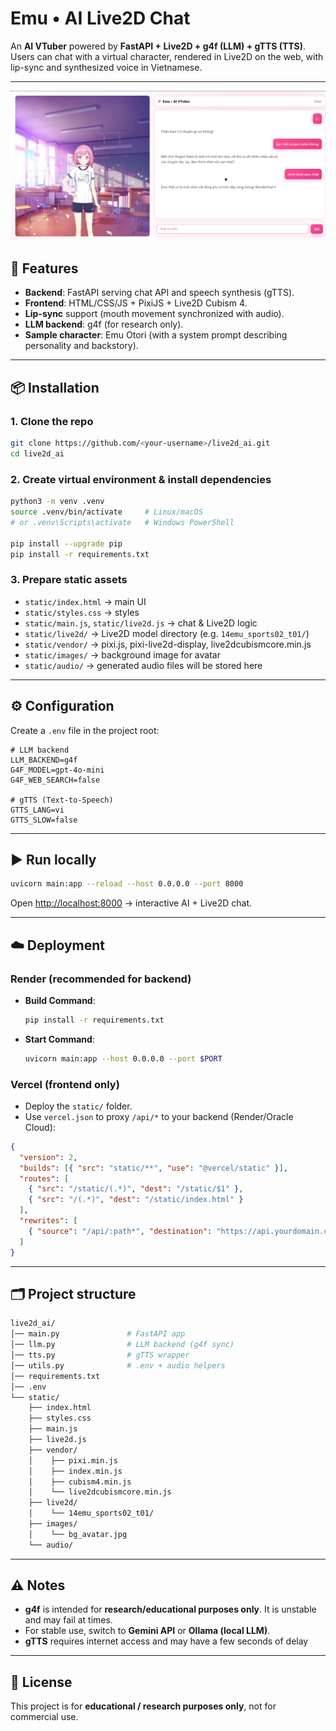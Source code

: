 # Emu • AI Live2D Chat

An **AI VTuber** powered by **FastAPI + Live2D + g4f (LLM) + gTTS (TTS)**.  
Users can chat with a virtual character, rendered in Live2D on the web, with lip-sync and synthesized voice in Vietnamese.

---
![Preview](static/images/preview.png)
## 🚀 Features

- **Backend**: FastAPI serving chat API and speech synthesis (gTTS).
- **Frontend**: HTML/CSS/JS + PixiJS + Live2D Cubism 4.
- **Lip-sync** support (mouth movement synchronized with audio).
- **LLM backend**: g4f (for research only).
- **Sample character**: Emu Otori (with a system prompt describing personality and backstory).

---

## 📦 Installation

### 1. Clone the repo
```bash
git clone https://github.com/<your-username>/live2d_ai.git
cd live2d_ai
````

### 2. Create virtual environment & install dependencies

```bash
python3 -m venv .venv
source .venv/bin/activate     # Linux/macOS
# or .venv\Scripts\activate   # Windows PowerShell

pip install --upgrade pip
pip install -r requirements.txt
```

### 3. Prepare static assets

* `static/index.html` → main UI
* `static/styles.css` → styles
* `static/main.js`, `static/live2d.js` → chat & Live2D logic
* `static/live2d/` → Live2D model directory (e.g. `14emu_sports02_t01/`)
* `static/vendor/` → pixi.js, pixi-live2d-display, live2dcubismcore.min.js
* `static/images/` → background image for avatar
* `static/audio/` → generated audio files will be stored here

---

## ⚙️ Configuration

Create a `.env` file in the project root:

```env
# LLM backend
LLM_BACKEND=g4f
G4F_MODEL=gpt-4o-mini
G4F_WEB_SEARCH=false

# gTTS (Text-to-Speech)
GTTS_LANG=vi
GTTS_SLOW=false
```

---

## ▶️ Run locally

```bash
uvicorn main:app --reload --host 0.0.0.0 --port 8000
```

Open [http://localhost:8000](http://localhost:8000) → interactive AI + Live2D chat.

---

## ☁️ Deployment

### Render (recommended for backend)

* **Build Command**:

  ```bash
  pip install -r requirements.txt
  ```
* **Start Command**:

  ```bash
  uvicorn main:app --host 0.0.0.0 --port $PORT
  ```

### Vercel (frontend only)

* Deploy the `static/` folder.
* Use `vercel.json` to proxy `/api/*` to your backend (Render/Oracle Cloud):

```json
{
  "version": 2,
  "builds": [{ "src": "static/**", "use": "@vercel/static" }],
  "routes": [
    { "src": "/static/(.*)", "dest": "/static/$1" },
    { "src": "/(.*)", "dest": "/static/index.html" }
  ],
  "rewrites": [
    { "source": "/api/:path*", "destination": "https://api.yourdomain.com/api/:path*" }
  ]
}
```

---

## 🗂 Project structure

```bash
live2d_ai/
│── main.py               # FastAPI app
│── llm.py                # LLM backend (g4f sync)
│── tts.py                # gTTS wrapper
│── utils.py              # .env + audio helpers
│── requirements.txt
│── .env
└── static/
    ├── index.html
    ├── styles.css
    ├── main.js
    ├── live2d.js
    ├── vendor/
    │    ├── pixi.min.js
    │    ├── index.min.js
    │    ├── cubism4.min.js
    │    └── live2dcubismcore.min.js
    ├── live2d/
    │    └── 14emu_sports02_t01/
    ├── images/
    │    └── bg_avatar.jpg
    └── audio/
```

---

## ⚠️ Notes

* **g4f** is intended for **research/educational purposes only**. It is unstable and may fail at times.
* For stable use, switch to **Gemini API** or **Ollama (local LLM)**.
* **gTTS** requires internet access and may have a few seconds of delay

---

## 📜 License

This project is for **educational / research purposes only**, not for commercial use.



